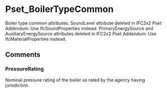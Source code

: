 # Pset_BoilerTypeCommon

Boiler type common attributes.<!-- end of definition -->
SoundLevel attribute deleted in IFC2x2 Pset Addendum: Use IfcSoundProperties instead. PrimaryEnergySource and AuxiliaryEnergySource attributes deleted in IFC2x2 Pset Addendum: Use IfcMaterialProperties instead.


## Comments

### PressureRating

Nominal pressure rating of the boiler as rated by the agency having jurisdiction.

